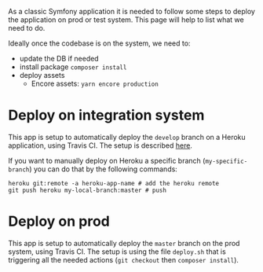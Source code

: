 As a classic Symfony application it is needed to follow some steps to deploy the application on prod or test system. This page will help to list what we need to do.

Ideally once the codebase is on the system, we need to:

- update the DB if needed
- install package `composer install`
- deploy assets
  - Encore assets: `yarn encore production`


# Deploy on integration system

This app is setup to automatically deploy the `develop` branch on a Heroku application, using Travis CI. The setup is described [here](https://docs.travis-ci.com/user/deployment/heroku/).

If you want to manually deploy on Heroku a specific branch (`my-specific-branch`) you can do that by the following commands:

```
heroku git:remote -a heroku-app-name # add the heroku remote
git push heroku my-local-branch:master # push
```

# Deploy on prod

This app is setup to automatically deploy the `master` branch on the prod system, using Travis CI. The setup is using the file `deploy.sh` that is triggering all the needed actions (`git checkout` then `composer install`).
